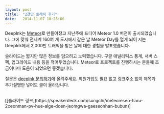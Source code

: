 ```yaml
---
layout: post
title:  "2천만 트래픽 후기"
date:   2014-11-07 10:25:00
---
```


Deeplnk는 [Meteor](https://www.meteor.com/)로 만들어졌고 지난주에 드디어 Meteor 1.0 버전이 출시되었습니다. 그에 맞춰 전세계 160여 개 도시에서 같은 날 Meteor Day를 열게 되어 저는 Deeplnk에서 2,000만 트래픽을 받은 날에 대한 경험을 발표했습니다. 

슬라이드는 짧지만 많은 정보를 담으려고 노력했습니다. 구글 애널리틱스 통계, 서버 스펙, 업그레이드 내용 등을 적어두었습니다. Meteor로 프로젝트를 진행하시는 분들께 조금이나마 도움이 되었으면 좋겠습니다.

질문은 [deeplnk 문의하기](http://deeplnk.com/d/help)에 올려주세요. 회원가입도 필요 없고 링크주소 없이 제목과 추가설명만 넣어도 글이 올라갑니다.

<br>
<script async class="speakerdeck-embed" data-id="00a311e0484a0132a44e7a1615f61d30" data-ratio="1.33333333333333" src="//speakerdeck.com/assets/embed.js"></script>
[[슬라이드 링크](https://speakerdeck.com/sungchi/meteoreseo-haru-2ceonman-pv-hue-alge-doen-jeomgwa-gaeseonhan-bubun)]
